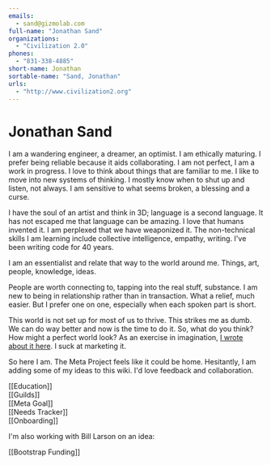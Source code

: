 ```yaml
---
emails: 
  - sand@gizmolab.com
full-name: "Jonathan Sand"
organizations: 
  - "Civilization 2.0"
phones: 
  - "831-338-4885"
short-name: Jonathan
sortable-name: "Sand, Jonathan"
urls: 
  - "http://www.civilization2.org"
---
```

# Jonathan Sand
I am a wandering engineer, a dreamer, an optimist.  I am ethically maturing. I prefer being reliable because it aids collaborating. I am not perfect, I am a work in progress. I love to think about things that are familiar to me. I like to move into new systems of thinking. I mostly know when to shut up and listen, not always. I am sensitive to what seems broken, a blessing and a curse.

I have the soul of an artist and think in 3D; language is a second language. It has not escaped me that language can be amazing. I love that humans invented it. I am perplexed that we have weaponized it. The non-technical skills I am learning include collective intelligence, empathy, writing. I've been writing code for 40 years.

I am an essentialist and relate that way to the world around me. Things, art, people, knowledge, ideas.

People are worth connecting to, tapping into the real stuff, substance. I am new to being in relationship rather than in transaction. What a relief, much easier. But I prefer one on one, especially when each spoken part is short.

This world is not set up for most of us to thrive. This strikes me as dumb. We can do way better and now is the time to do it. So, what do you think? How might a perfect world look? As an exercise in imagination, [I wrote about it here](http://www.civilization2.org). I suck at marketing it.

So here I am. The Meta Project feels like it could be home. Hesitantly, I am adding some of my ideas to this wiki. I'd love feedback and collaboration.

[[Education]]  
[[Guilds]]  
[[Meta Goal]]  
[[Needs Tracker]]  
[[Onboarding]]  

I'm also working with Bill Larson on an idea:

[[Bootstrap Funding]]  

